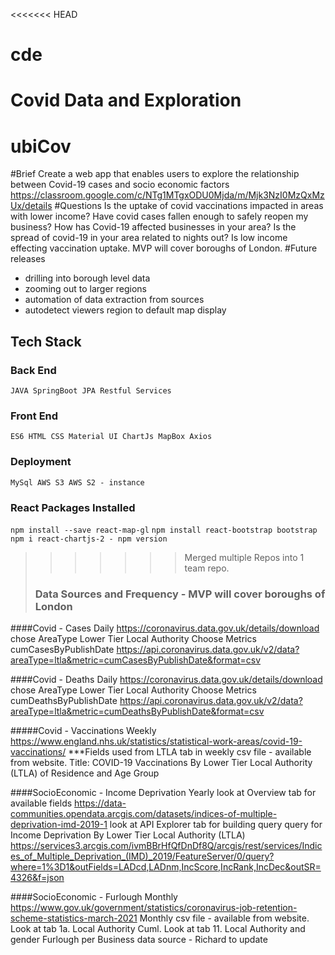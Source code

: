 <<<<<<< HEAD
# cde
Covid Data and Exploration
=======
# ubiCov

#Brief
Create a web app that enables users to explore the relationship between Covid-19 cases and socio economic factors
https://classroom.google.com/c/NTg1MTgxODU0Mjda/m/Mjk3NzI0MzQxMzUx/details
#Questions
Is the uptake of covid vaccinations impacted in areas with lower income? 
Have covid cases fallen enough to safely reopen my business? How has Covid-19 affected businesses in your area? 
Is the spread of covid-19 in your area related to nights out? Is low income effecting vaccination uptake. 
MVP will cover boroughs of London.
#Future releases  
- drilling into borough level data
- zooming out to larger regions
- automation of data extraction from sources
- autodetect viewers region to default map display


## Tech Stack

### Back End

`JAVA SpringBoot JPA Restful Services`

### Front End

`ES6 HTML CSS Material UI ChartJs MapBox Axios`

### Deployment

`MySql AWS S3 AWS S2 - instance`

### React Packages Installed

`npm install --save react-map-gl`
`npm install react-bootstrap bootstrap`
`npm i react-chartjs-2 - npm version`
> > > > > > > Merged multiple Repos into 1 team repo.
> 
> ### Data Sources and Frequency - MVP will cover boroughs of London 


####Covid - Cases Daily
https://coronavirus.data.gov.uk/details/download  chose AreaType  Lower Tier Local Authority Choose Metrics cumCasesByPublishDate
https://api.coronavirus.data.gov.uk/v2/data?areaType=ltla&metric=cumCasesByPublishDate&format=csv

####Covid - Deaths Daily
https://coronavirus.data.gov.uk/details/download  chose AreaType  Lower Tier Local Authority Choose Metrics cumDeathsByPublishDate
https://api.coronavirus.data.gov.uk/v2/data?areaType=ltla&metric=cumDeathsByPublishDate&format=csv


#####Covid - Vaccinations Weekly
https://www.england.nhs.uk/statistics/statistical-work-areas/covid-19-vaccinations/
***Fields used from LTLA tab in weekly csv file - available from website.
Title:	COVID-19 Vaccinations By Lower Tier Local Authority (LTLA) of Residence and Age Group								


####SocioEconomic - Income Deprivation Yearly
look at Overview tab for available fields
https://data-communities.opendata.arcgis.com/datasets/indices-of-multiple-deprivation-imd-2019-1
look at API Explorer tab for building query 
query for Income Deprivation By Lower Tier Local Authority (LTLA)
https://services3.arcgis.com/ivmBBrHfQfDnDf8Q/arcgis/rest/services/Indices_of_Multiple_Deprivation_(IMD)_2019/FeatureServer/0/query?where=1%3D1&outFields=LADcd,LADnm,IncScore,IncRank,IncDec&outSR=4326&f=json

####SocioEconomic - Furlough Monthly
https://www.gov.uk/government/statistics/coronavirus-job-retention-scheme-statistics-march-2021
Monthly csv file - available from website.
Look at tab 1a. Local Authority Cuml. 
Look at tab 11. Local Authority and gender
Furlough per Business data source - Richard to update
